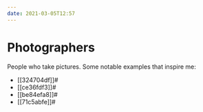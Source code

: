 ```yaml
---
date: 2021-03-05T12:57
---
```


# Photographers

People who take pictures. Some notable examples that inspire me:

* [[324704df]]#
* [[ce36fdf3]]#
* [[be84efa8]]#
* [[71c5abfe]]#

